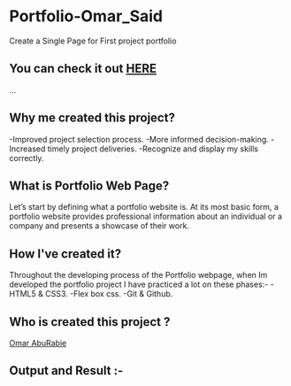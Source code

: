# Portfolio-Omar_Said
Create a Single Page for First project portfolio 
## You can check it out [HERE](https://gsg-cf05.github.io/Portfolio-Omar_Said/)


...

## Why me created this project?
-Improved project selection process.
-More informed decision-making.
-Increased timely project deliveries.
-Recognize and display my skills correctly.

## What is Portfolio Web Page?
Let’s start by defining what a portfolio website is. At its most basic form, a portfolio website provides professional information about an individual or a company and presents a showcase of their work.

## How I've created it?
Throughout the developing process of the Portfolio webpage, when Im  developed the portfolio project  I have practiced a lot on these phases:-
-HTML5 & CSS3.
-Flex box css.
-Git & Github.

## Who is created this project ?
[Omar AbuRabie](https://github.com/omaraburabie3)

## Output and Result :-

